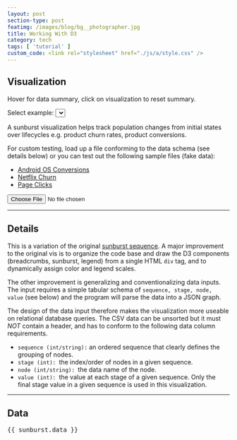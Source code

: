 ```yaml
---
layout: post
section-type: post
featimg: /images/blog/bg__photographer.jpg
title: Working With D3
category: tech
tags: [ 'tutorial' ]
custom_code: <link rel="stylesheet" href="./js/a/style.css" />
---
```


<div class="main" ng-controller="MainCtrl as sunburst">

<!-- visualization -->
<h2>Visualization</h2>
<p>Hover for data summary, click on visualization to reset summary.</p>
<p>Select example: <select ng-options="example for example in sunburst.examples" ng-model="sunburst.exampleSelected" ng-change="sunburst.selectExample(sunburst.exampleSelected)"></select></p>

<div class="visualization">
<sunburst data="sunburst.data"></sunburst>
</div>

<p>A sunburst visualization helps track population changes from initial states over lifecycles e.g. product churn rates, product conversions.</p>
<p>For custom testing, load up a file conforming to the data schema (see details below) or you can test out the following sample files (fake data):</p>
<ul>
<li><a href="data_android_os_conversion.csv" target="_blank">Android OS Conversions</a>
</li>
<li><a href="data_netflix_churn.csv" target="_blank">Netflix Churn</a>
</li>
<li><a href="data_page_clicks.csv" target="_blank">Page Clicks</a>
</li>
</ul>
<input id="fileUpload" type="file" on-read-file="sunburst.getData($fileContent)" />
<hr />



<!-- details -->
<div class="Details">
<h2>Details</h2>
<p>
This is a variation of the original <a href="http://bl.ocks.org/kerryrodden/7090426" target="_blank">sunburst sequence</a>. A major improvement to the original vis is to organize the code base and draw the D3 components (breadcrumbs, sunburst,
legend) from a single HTML <code>div</code> tag, and to dynamically assign color and legend scales.
</p>
<p>
The other improvement is generalizing and conventionalizing data inputs. The input requires a simple tabular schema of <code>sequence, stage, node, value</code> (see below) and the program will parse the data into a JSON graph.</p>
<p>The design of the data input therefore makes the visualization more useable on relational database queries. The CSV data can be unsorted but it must <em>NOT</em> contain a header, and has to conform to the following data column requirements.
</p>
<ul>
<li><code>sequence (int/string):</code> an ordered sequence that clearly defines the grouping of nodes.</li>
<li><code>stage (int): </code>the index/order of nodes in a given sequence.</li>
<li><code>node (int/string): </code>the data name of the node.</li>
<li><code>value (int): </code>the value at each stage of a given sequence. Only the final stage value in a given sequence is used in this visualization.</li>
</ul>
<hr />
</div>


<!-- data/file preview -->
<div class="preview">
<h2>Data</h2>
<pre>{{ sunburst.data }}</pre>
</div>
</div>

<script src="https://code.angularjs.org/1.3.5/angular.js"></script>
<script src="https://d3js.org/d3.v3.min.js"></script>
<script src="./js/a/app.js"></script>
<script src="./js/a/sunburst.js"></script>